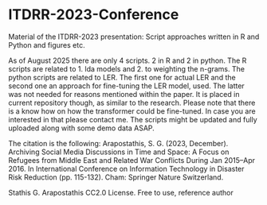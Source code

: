 # ITDRR-2023-Conference
Material of the ITDRR-2023 presentation: Script approaches written in R and Python and figures etc.

As of August 2025 there are only 4 scripts. 2 in R and 2 in python. The R scripts are related to 1. lda models and 2. to weighting the n-grams. The python scripts are related to LER. The first one for actual LER and the second one an approach for fine-tuning the LER model, used. The latter was not needed for reasons mentioned within the paper. It is placed in current repository though, as similar to the research.
Please note that there is a know how on how the transformer could be fine-tuned. In case you are interested in that please contact me.
The scripts might be updated and fully uploaded along with some demo data ASAP.

The citation is the following:
Arapostathis, S. G. (2023, December). Archiving Social Media Discussions in Time and Space: A Focus on Refugees from Middle East and Related War Conflicts During Jan 2015–Apr 2016. In International Conference on Information Technology in Disaster Risk Reduction (pp. 115-132). Cham: Springer Nature Switzerland.


Stathis G. Arapostathis
CC2.0 License. Free to use, reference author

